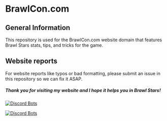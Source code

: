 # BrawlCon.com

## General Information
This repository is used for the BrawlCon.com website domain that features Brawl Stars stats, tips, and tricks for the game. 

## Website reports
For website reports like typos or bad formatting, please submit an issue in this repository so we can fix it ASAP. 

##### Thank you for visiting my website and I hope it helps you in Brawl Stars!


[![Discord Bots](https://top.gg/api/widget/status/818997191648477225.svg)](https://top.gg/bot/818997191648477225)

[![Discord Bots](https://top.gg/api/widget/status/816445913035309061.svg)](https://top.gg/bot/816445913035309061)
